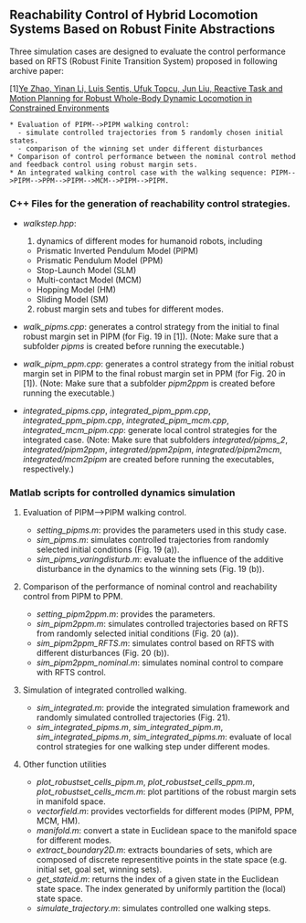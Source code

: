 ## Reachability Control of Hybrid Locomotion Systems Based on Robust Finite Abstractions

Three simulation cases are designed to evaluate the control performance based on RFTS (Robust Finite Transition System) proposed in following archive paper:

[1][Ye Zhao, Yinan Li, Luis Sentis, Ufuk Topcu, Jun Liu, Reactive Task and Motion Planning for Robust Whole-Body Dynamic Locomotion in Constrained Environments](https://arxiv.org/abs/1811.04333)

    * Evaluation of PIPM-->PIPM walking control:
      - simulate controlled trajectories from 5 randomly chosen initial states.
      - comparison of the winning set under different disturbances
    * Comparison of control performance between the nominal control method and feedback control using robust margin sets.
    * An integrated walking control case with the walking sequence: PIPM-->PIPM-->PPM-->PIPM-->MCM-->PIPM-->PIPM.


### C++ Files for the generation of reachability control strategies.

- *walkstep.hpp*:
  1. dynamics of different modes for humanoid robots, including
    * Prismatic Inverted Pendulum Model (PIPM)
    * Prismatic Pendulum Model (PPM)
    * Stop-Launch Model (SLM)
    * Multi-contact Model (MCM)
    * Hopping Model (HM)
    * Sliding Model (SM)
  2. robust margin sets and tubes for different modes.

- *walk_pipms.cpp*: generates a control strategy from the initial to final robust margin set in PIPM (for Fig. 19 in [1]). (Note: Make sure that a subfolder *pipms* is created before running the executable.)
- *walk_pipm_ppm.cpp*: generates a control strategy from the initial robust margin set in PIPM to the final robust margin set in PPM (for Fig. 20 in [1]). (Note: Make sure that a subfolder *pipm2ppm* is created before running the executable.)
- *integrated_pipms.cpp*, *integrated_pipm_ppm.cpp*, *integrated_ppm_pipm.cpp*, *integrated_pipm_mcm.cpp*, *integrated_mcm_pipm.cpp*: generate local control strategies for the integrated case. (Note: Make sure that subfolders *integrated/pipms_2*, *integrated/pipm2ppm*, *integrated/ppm2pipm*, *integrated/pipm2mcm*, *integrated/mcm2pipm* are created before running the executables, respectively.)


### Matlab scripts for controlled dynamics simulation

1. Evaluation of PIPM-->PIPM walking control.
   - *setting_pipms.m*: provides the parameters used in this study case.
   - *sim_pipms.m*: simulates controlled trajectories from randomly selected initial conditions (Fig. 19 (a)).
   - *sim_pipms_varingdisturb.m*: evaluate the influence of the additive disturbance in the dynamics to the winning sets (Fig. 19 (b)).

2. Comparison of the performance of nominal control and reachability control from PIPM to PPM.
   - *setting_pipm2ppm.m*: provides the parameters.
   - *sim_pipm2ppm.m*: simulates controlled trajectories based on RFTS from randomly selected initial conditions (Fig. 20 (a)).
   - *sim_pipm2ppm_RFTS.m*: simulates control based on RFTS with different disturbances (Fig. 20 (b)).
   - *sim_pipm2ppm_nominal.m*: simulates nominal control to compare with RFTS control.

3. Simulation of integrated controlled walking.
   - *sim_integrated.m*: provide the integrated simulation framework and randomly simulated controlled trajectories (Fig. 21).
   - *sim_integrated_pipms.m*, *sim_integrated_pipm.m*, *sim_integrated_pipms.m*, *sim_integrated_pipms.m*: evaluate of local control strategies for one walking step under different modes.

4. Other function utilities
   - *plot_robustset_cells_pipm.m*, *plot_robustset_cells_ppm.m*, *plot_robustset_cells_mcm.m*: plot partitions of the robust margin sets in manifold space.
   - *vectorfield.m*: provides vectorfields for different modes (PIPM, PPM, MCM, HM).
   - *manifold.m*: convert a state in Euclidean space to the manifold space for different modes.
   - *extract_boundary2D.m*: extracts boundaries of sets, which are composed of discrete representitive points in the state space (e.g. initial set, goal set, winning sets).
   - *get_stateid.m*: returns the index of a given state in the Euclidean state space. The index generated by uniformly partition the (local) state space.
   - *simulate_trajectory.m*: simulates controlled one walking steps.